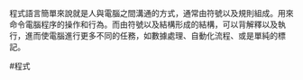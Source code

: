 程式語言簡單來說就是人與電腦之間溝通的方式，通常由符號以及規則組成。用來命令電腦程序的操作和行為。而由符號以及結構形成的結構，可以背解釋以及執行，進而使電腦進行更多不同的任務，如數據處理、自動化流程、或是單純的標記。

#程式 